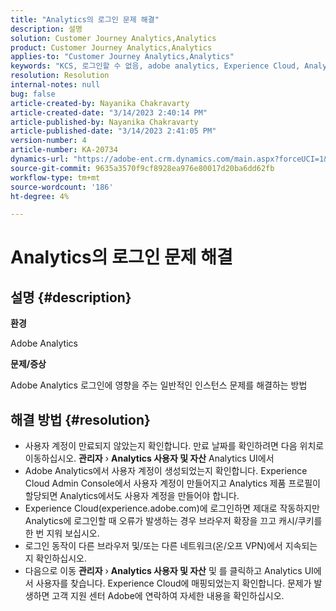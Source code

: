 ```yaml
---
title: "Analytics의 로그인 문제 해결"
description: 설명
solution: Customer Journey Analytics,Analytics
product: Customer Journey Analytics,Analytics
applies-to: "Customer Journey Analytics,Analytics"
keywords: "KCS, 로그인할 수 없음, adobe analytics, Experience Cloud, Analytics UI"
resolution: Resolution
internal-notes: null
bug: false
article-created-by: Nayanika Chakravarty
article-created-date: "3/14/2023 2:40:14 PM"
article-published-by: Nayanika Chakravarty
article-published-date: "3/14/2023 2:41:05 PM"
version-number: 4
article-number: KA-20734
dynamics-url: "https://adobe-ent.crm.dynamics.com/main.aspx?forceUCI=1&pagetype=entityrecord&etn=knowledgearticle&id=02314f20-76c2-ed11-83ff-6045bd006a22"
source-git-commit: 9635a3570f9cf8928ea976e80017d20ba6dd62fb
workflow-type: tm+mt
source-wordcount: '186'
ht-degree: 4%

---
```


# Analytics의 로그인 문제 해결

## 설명 {#description}


<b>환경</b>

Adobe Analytics

<b>문제/증상</b>

Adobe Analytics 로그인에 영향을 주는 일반적인 인스턴스 문제를 해결하는 방법


## 해결 방법 {#resolution}


- 사용자 계정이 만료되지 않았는지 확인합니다. 만료 날짜를 확인하려면 다음 위치로 이동하십시오. <b>관리자</b> › <b>Analytics 사용자 및 자산</b> Analytics UI에서
- Adobe Analytics에서 사용자 계정이 생성되었는지 확인합니다. Experience Cloud Admin Console에서 사용자 계정이 만들어지고 Analytics 제품 프로필이 할당되면 Analytics에서도 사용자 계정을 만들어야 합니다.
- Experience Cloud(experience.adobe.com)에 로그인하면 제대로 작동하지만 Analytics에 로그인할 때 오류가 발생하는 경우 브라우저 확장을 끄고 캐시/쿠키를 한 번 지워 보십시오.
- 로그인 동작이 다른 브라우저 및/또는 다른 네트워크(온/오프 VPN)에서 지속되는지 확인하십시오.
- 다음으로 이동 <b>관리자</b> › <b>Analytics 사용자 및 자산</b> 및 를 클릭하고 Analytics UI에서 사용자를 찾습니다. Experience Cloud에 매핑되었는지 확인합니다. 문제가 발생하면 고객 지원 센터 Adobe에 연락하여 자세한 내용을 확인하십시오.



